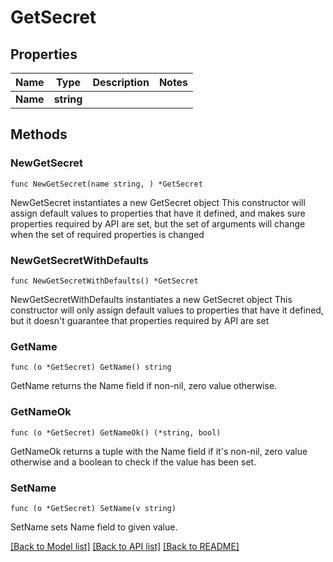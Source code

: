 # GetSecret

## Properties

Name | Type | Description | Notes
------------ | ------------- | ------------- | -------------
**Name** | **string** |  | 

## Methods

### NewGetSecret

`func NewGetSecret(name string, ) *GetSecret`

NewGetSecret instantiates a new GetSecret object
This constructor will assign default values to properties that have it defined,
and makes sure properties required by API are set, but the set of arguments
will change when the set of required properties is changed

### NewGetSecretWithDefaults

`func NewGetSecretWithDefaults() *GetSecret`

NewGetSecretWithDefaults instantiates a new GetSecret object
This constructor will only assign default values to properties that have it defined,
but it doesn't guarantee that properties required by API are set

### GetName

`func (o *GetSecret) GetName() string`

GetName returns the Name field if non-nil, zero value otherwise.

### GetNameOk

`func (o *GetSecret) GetNameOk() (*string, bool)`

GetNameOk returns a tuple with the Name field if it's non-nil, zero value otherwise
and a boolean to check if the value has been set.

### SetName

`func (o *GetSecret) SetName(v string)`

SetName sets Name field to given value.



[[Back to Model list]](../README.md#documentation-for-models) [[Back to API list]](../README.md#documentation-for-api-endpoints) [[Back to README]](../README.md)


